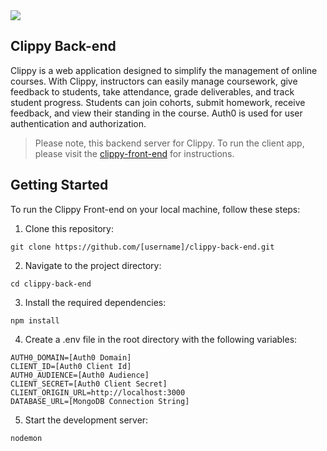 <img src="https://i.imgur.com/sIaXROA.png"/>

## Clippy Back-end

Clippy is a web application designed to simplify the management of online courses. With Clippy, instructors can easily manage coursework, give feedback to students, take attendance, grade deliverables, and track student progress. Students can join cohorts, submit homework, receive feedback, and view their standing in the course. Auth0 is used for user authentication and authorization.

> Please note, this backend server for Clippy. To run the client app, please visit the [clippy-front-end](https://github.com/whlong1/clippy-front-end) for instructions.

## Getting Started

To run the Clippy Front-end on your local machine, follow these steps:

1. Clone this repository:

```
git clone https://github.com/[username]/clippy-back-end.git
```

2. Navigate to the project directory:

```
cd clippy-back-end
```

3. Install the required dependencies:

```
npm install
```

4. Create a .env file in the root directory with the following variables:

```
AUTH0_DOMAIN=[Auth0 Domain]
CLIENT_ID=[Auth0 Client Id]
AUTH0_AUDIENCE=[Auth0 Audience]
CLIENT_SECRET=[Auth0 Client Secret]
CLIENT_ORIGIN_URL=http://localhost:3000
DATABASE_URL=[MongoDB Connection String]
```

5. Start the development server:

```
nodemon
```